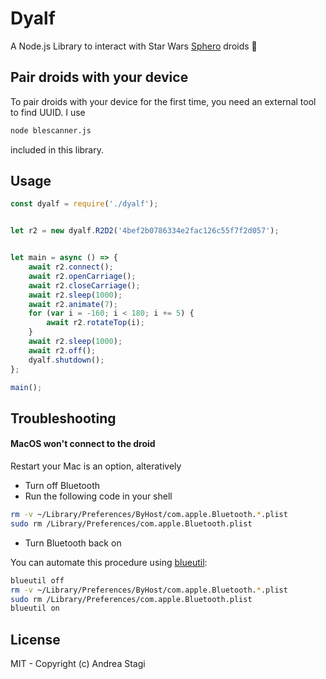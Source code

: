 # Dyalf

A Node.js Library to interact with Star Wars [Sphero](https://www.sphero.com/starwars?utm_source=rss&utm_medium=rss) droids 🤖

## Pair droids with your device

To pair droids with your device for the first time, you need an external tool to find UUID. I use

```sh
node blescanner.js
```

included in this library.

## Usage

```js
const dyalf = require('./dyalf');


let r2 = new dyalf.R2D2('4bef2b0786334e2fac126c55f7f2d057');


let main = async () => {
    await r2.connect();
    await r2.openCarriage();
    await r2.closeCarriage();
    await r2.sleep(1000);
    await r2.animate(7);
    for (var i = -160; i < 180; i += 5) {
        await r2.rotateTop(i);
    }
    await r2.sleep(1000);
    await r2.off();
    dyalf.shutdown();
};

main();
```

## Troubleshooting

#### MacOS won't connect to the droid

Restart your Mac is an option, alteratively

- Turn off Bluetooth
- Run the following code in your shell

```sh
rm -v ~/Library/Preferences/ByHost/com.apple.Bluetooth.*.plist
sudo rm /Library/Preferences/com.apple.Bluetooth.plist
```

- Turn Bluetooth back on

You can automate this procedure using [blueutil](http://www.frederikseiffert.de/blueutil/):

```sh
blueutil off
rm -v ~/Library/Preferences/ByHost/com.apple.Bluetooth.*.plist
sudo rm /Library/Preferences/com.apple.Bluetooth.plist
blueutil on
```

## License

MIT - Copyright (c) Andrea Stagi
